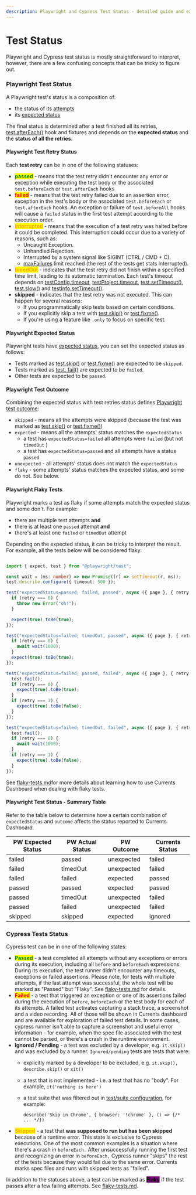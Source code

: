 ```yaml
---
description: Playwright and Cypress Test Status - detailed guide and explanation
---
```


# Test Status

Playwright and Cypress test status is mostly straightforward to interpret, however, there are a few confusing concepts that can be tricky to figure out.

### Playwright Test Status

A Playwright test's status is a composition of:

* the status of its [attempts](https://playwright.dev/docs/test-retries#retries)
* its [expected status](https://playwright.dev/docs/api/class-testcase#test-case-expected-status)

The final status is determined after a test finished all its retries, [test.afterEach()](https://playwright.dev/docs/api/class-test#test-after-each-1) hook and fixtures and depends on the **expected status** and the **status of all the retries.**

#### Playwright Test Retry Status

Each **test retry** can be in one of the following statuses:

* <mark style="color:green;">**passed**</mark> - means that the test retry didn't encounter any error or exception while executing the test body or the associated `test.beforeEach` or `test.afterEach` hooks
* <mark style="color:red;">**failed**</mark> - means that the test retry failed due to an assertion error, exception in the test's body or the associated `test.beforeEach` or `test.afterEach` hooks. An exception or failure of  `test.beforeAll` hooks will cause a `failed` status in the first test attempt according to the execution order.
* <mark style="color:orange;">**interrupted**</mark> - means that the execution of a test retry was halted before it could be completed. This interruption could occur due to a variety of reasons, such as:
  * Uncaught Exception.
  * Unhandled Rejection.
  * Interrupted by a system signal like SIGINT (CTRL / CMD + C).
  * [maxFailures](https://playwright.dev/docs/api/class-testconfig#test-config-max-failures) limit reached (the rest of the tests get stats interrupted).
* <mark style="color:orange;">**timedOut**</mark> - indicates that the test retry did not finish within a specified time limit, leading to its automatic termination. Each test's timeout depends on [testConfig.timeout](https://playwright.dev/docs/api/class-testconfig#test-config-timeout), [testProject.timeout](https://playwright.dev/docs/api/class-testproject#test-project-timeout), [test.setTimeout()](https://playwright.dev/docs/api/class-test#test-set-timeout), [test.slow()](https://playwright.dev/docs/api/class-test#test-slow-1) and [testInfo.setTimeout()](https://playwright.dev/docs/api/class-testinfo#test-info-set-timeout).
* **skipped** - indicates that the test retry was not executed. This can happen for several reasons:
  * If you programmatically skip tests based on certain conditions.
  * If you explicitly skip a test with [test.skip()](https://playwright.dev/docs/api/class-test#test-skip-1) or [test.fixme()](https://playwright.dev/docs/api/class-test#test-fixme-1).
  * If you're using a feature like `.only` to focus on specific test.

#### Playwright Expected Status

Playwright tests have [expected status](https://playwright.dev/docs/api/class-testcase#test-case-expected-status), you can set the expected status as follows:

* Tests marked as [test.skip()](https://playwright.dev/docs/api/class-test#test-skip-1) or [test.fixme()](https://playwright.dev/docs/api/class-test#test-fixme-1) are expected to be `skipped`.
* Tests marked as [test. fail()](https://playwright.dev/docs/api/class-test#test-fail-1) are expected to be `failed`.
* Other tests are expected to be `passed`.

#### Playwright Test Outcome

Combining the expected status with test retries status defines [Playwright test outcome](https://playwright.dev/docs/api/class-testcase#test-case-outcome):

* `skipped` - means all the attempts were skipped (because the test was marked as [test.skip()](https://playwright.dev/docs/api/class-test#test-skip-1) or [test.fixme()](https://playwright.dev/docs/api/class-test#test-fixme-1))&#x20;
* `expected` - means all the attempts' status matches the `expectedStatus`
  * a test has `expectedStatus=failed` all attempts were `failed` (but not `timedOut` )
  * a test has `expectedStatus=passed` and all attempts have a status `passed`
* `unexpected` - all attempts' status does not match the `expectedStatus`
* `flaky` - some attempts' status matches the expected status, and some do not. See below.

#### Playwright Flaky Tests

Playwright marks a test as flaky if some attempts match the expected status and some don't. For example:

* there are multiple test attempts **and**
* there is at least one `passed` attempt **and**
* there's at least one `failed` or `timedOut` attempt

Depending on the expected status, it can be tricky to interpret the result. For example, all the tests below will be considered flaky:

```typescript

import { expect, test } from "@playwright/test";

const wait = (ms: number) => new Promise((r) => setTimeout(r, ms));
test.describe.configure({ timeout: 500 });

test("expectedStatus=passed; failed, passed", async ({ page }, { retry }) => {
  if (retry === 0) {
    throw new Error("oh!");
  }

  expect(true).toBe(true);
});

test("expectedStatus=failed; timedOut, passed", async ({ page }, { retry }) => {
  if (retry === 0) {
    await wait(1000);
  }
  expect(true).toBe(true);
});

test("expectedStatus=failed; passed, failed", async ({ page }, { retry }) => {
  test.fail();
  if (retry === 0) {
    expect(true).toBe(true);
  }
  if (retry === 1) {
    expect(true).toBe(false);
  }
});

test("expectedStatus=failed; timedOut, failed", async ({ page }, { retry }) => {
  test.fail();
  if (retry === 0) {
    await wait(1000);
  }
  if (retry === 1) {
    expect(true).toBe(false);
  }
});
```

See [flaky-tests.md](flaky-tests.md "mention")for more details about learning how to use Currents Dashboard when dealing with flaky tests.

#### Playwright Test Status - Summary Table

Refer to the table below to determine how a certain combination of `expectedStatus` and  `outcome` affects the status reported to Currents Dashboard.

| PW Expected Status | PW Actual Status | PW Outcome | Currents Status |
| ------------------ | ---------------- | ---------- | --------------- |
| failed             | passed           | unexpected | failed          |
| failed             | timedOut         | unexpected | failed          |
| failed             | failed           | expected   | passed          |
| passed             | passed           | expected   | passed          |
| passed             | timedOut         | unexpected | failed          |
| passed             | failed           | unexpected | failed          |
| skipped            | skipped          | expected   | ignored         |

### Cypress Tests Status

Cypress test can be in one of the following states:

* <mark style="color:green;">**Passed**</mark> - a test completed all attempts without any exceptions or errors during its execution, including all `before` and `beforeEach` expressions. During its execution, the test runner didn't encounter any timeouts, exceptions or failed assertions. Please note, for tests with multiple attempts, if the last attempt was successful, the whole test will be marked as "Passed" but "Flaky". See [flaky-tests.md](flaky-tests.md "mention") for details.&#x20;
* <mark style="color:red;">**Failed**</mark> - a test that triggered an exception or one of its assertions failed during the execution of `before`, `beforeEach` or the test body for each of its attempts. A failed test activates capturing a stack trace, a screenshot and a video recording. All of those will be shown in Currents dashboard and are available for exploration of failed test details. In some cases, cypress runner isn't able to capture a screenshot and useful error information - for example, when the spec file associated with the test cannot be parsed, or there's a crash in the runtime environment.&#x20;
* **Ignored / Pending** - a test was excluded by a developer, e.g. `it.skip()` and was excluded by a runner. `Ignored/pending` tests are tests that were:
  * explicitly marked by a developer to be excluded, e.g. `it.skip(),` `describe.skip()` or `xit()`
  * a test that is not implemented - i.e. a test that has no "body". For example, `it('nothing is here')`
  *   a test suite that was filtered out in [test/suite configuration](https://docs.cypress.io/guides/core-concepts/writing-and-organizing-tests#Test-Configuration), for example:&#x20;

      `describe('Skip in Chrome', { browser: '!chrome' }, () => {/* ... */})`
* <mark style="color:orange;">**Skipped**</mark> - a test that **was supposed to run but has been skipped** because of a runtime error. This state is exclusive to Cypress executions. One of the most common examples is a situation where there's a crash in `beforeEach.` After unsuccessfully running the first test and recognizing an error in `beforeEach,` Cypress runner "skips" the rest of the tests because they would fail due to the same error. Currents marks spec files and runs with skipped tests as "failed".

In addition to the statuses above, a test can be marked as <mark style="background-color:purple;">**Flaky**</mark> if the test passes after a few failing attempts. See [flaky-tests.md](flaky-tests.md "mention").
